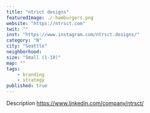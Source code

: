 ```yaml
---
title: "ntrsct designs"
featuredImage: ./-hamburgers.png
website: "https://ntrsct.com"
twit: ""
inst: "https://www.instagram.com/ntrsct.designs/"
category: "N"
city: "Seattle"
neighborhood:
size: "Small (1-10)"
map: ""
tags:
    - branding
    - strategy
published: true
---
```


Description
https://www.linkedin.com/company/ntrsct/




